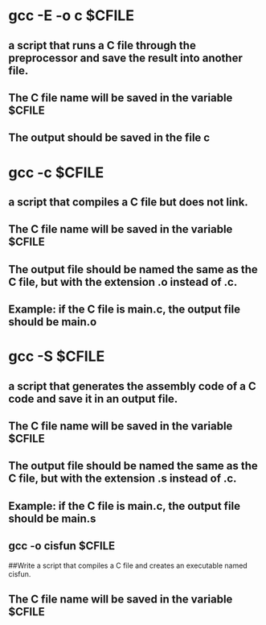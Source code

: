 # gcc -E -o c $CFILE
## a script that runs a C file through the preprocessor and save the result into another file.
## The C file name will be saved in the variable $CFILE
## The output should be saved in the file c

# gcc -c $CFILE
##  a script that compiles a C file but does not link.
## The C file name will be saved in the variable $CFILE
## The output file should be named the same as the C file, but with the extension .o instead of .c.
## Example: if the C file is main.c, the output file should be main.o

# gcc -S $CFILE
##  a script that generates the assembly code of a C code and save it in an output file.
## The C file name will be saved in the variable $CFILE
## The output file should be named the same as the C file, but with the extension .s instead of .c.
## Example: if the C file is main.c, the output file should be main.s

## gcc -o cisfun $CFILE
##Write a script that compiles a C file and creates an executable named cisfun.
## The C file name will be saved in the variable $CFILE
